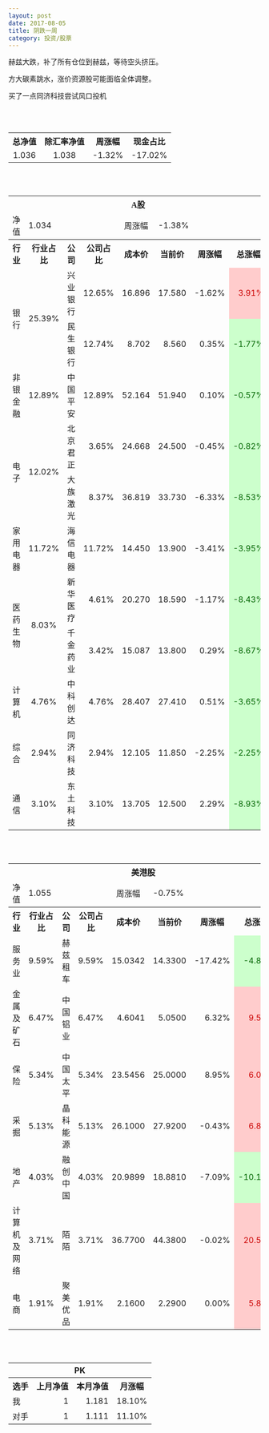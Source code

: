 ```yaml
---
layout: post
date: 2017-08-05
title: 阴跌一周
category: 投资/股票
---
```


赫兹大跌，补了所有仓位到赫兹，等待空头挤压。

方大碳素跳水，涨价资源股可能面临全体调整。

买了一点同济科技尝试风口投机

<br/>
<br/>


<table cellspacing="0" border="0">
	<tr>
		<th height="17" align="center"><font face="Noto Sans CJK SC Regular">总净值</font></th>
		<th align="center"><font face="Noto Sans CJK SC Regular">除汇率净值</font></th>
		<th align="center"><font face="Noto Sans CJK SC Regular">周涨幅</font></th>
		<th align="center" valign="middle"><font face="Noto Sans CJK SC Regular">现金占比</font></th>
	</tr>
	<tr>
		<td height="17" align="center" sdval="1.036" sdnum="1033;0;0.000">1.036</td>
		<td align="center" sdval="1.038" sdnum="1033;0;0.000">1.038</td>
		<td align="center" sdval="-0.0132" sdnum="1033;0;0.00%">-1.32%</td>
		<td align="center" sdval="-0.1702" sdnum="1033;0;0.00%">-17.02%</td>
	</tr>
</table>
<br />
<br />
<table>
	<tr>
		<th colspan="8"  height="21" align="center" valign="middle"><font face="Noto Sans CJK SC Regular">A股</font></th>
		</tr>
	<tr>
		<td height="17" align="center"><font face="Noto Sans CJK SC Regular">净值</font></td>
		<td colspan="3"  align="left" valign="middle" sdval="1.034" sdnum="1033;">1.034</td>
		<td align="center"><font face="Noto Sans CJK SC Regular">周涨幅</font></td>
		<td colspan="3"  align="left" valign="middle" sdval="-0.0138" sdnum="1033;0;0.00%">-1.38%</td>
		</tr>
	<tr>
		<th height="21" align="center" valign="middle"><font face="Noto Sans CJK SC Regular">行业</font></th>
		<th align="center" valign="middle"><font face="Noto Sans CJK SC Regular">行业占比</font></th>
		<th align="center"><font face="Noto Sans CJK SC Regular">公司</font></th>
		<th align="center"><font face="Noto Sans CJK SC Regular">公司占比</font></th>
		<th align="center"><font face="Noto Sans CJK SC Regular">成本价</font></th>
		<th align="center"><font face="Noto Sans CJK SC Regular">当前价</font></th>
		<th align="center"><font face="Noto Sans CJK SC Regular">周涨幅</font></th>
		<th align="center"><font face="Noto Sans CJK SC Regular">总涨幅</font></th>
	</tr>
	<tr>
		<td rowspan="2"  height="34" align="center" valign="middle"><font face="Noto Sans CJK SC Regular">银行</font></td>
		<td rowspan="2"  align="center" valign="middle" sdval="0.2539" sdnum="1033;0;0.00%">25.39%</td>
		<td align="left"><font face="Noto Sans CJK SC Regular">兴业银行</font></td>
		<td align="right" sdval="0.1265" sdnum="1033;0;0.00%">12.65%</td>
		<td align="right" sdval="16.896" sdnum="1033;0;0.000">16.896</td>
		<td align="right" sdval="17.58" sdnum="1033;0;0.000">17.580</td>
		<td align="right" sdval="-0.0162" sdnum="1033;0;0.00%">-1.62%</td>
		<td align="right" bgcolor="#FFCCCC" sdval="0.0390829545454543" sdnum="1033;0;0.00%"><font color="#CC0000">3.91%</font></td>
	</tr>
	<tr>
		<td align="left"><font face="Noto Sans CJK SC Regular">民生银行</font></td>
		<td align="right" sdval="0.1274" sdnum="1033;0;0.00%">12.74%</td>
		<td align="right" sdval="8.702" sdnum="1033;0;0.000">8.702</td>
		<td align="right" sdval="8.56" sdnum="1033;0;0.000">8.560</td>
		<td align="right" sdval="0.0035" sdnum="1033;0;0.00%">0.35%</td>
		<td align="right" bgcolor="#CCFFCC" sdval="-0.017718087795909" sdnum="1033;0;0.00%"><font color="#006600">-1.77%</font></td>
	</tr>
	<tr>
		<td height="17" align="center" valign="middle"><font face="Noto Sans CJK SC Regular">非银金融</font></td>
		<td align="center" valign="middle" sdval="0.1289" sdnum="1033;0;0.00%">12.89%</td>
		<td align="left"><font face="Noto Sans CJK SC Regular">中国平安</font></td>
		<td align="right" sdval="0.1289" sdnum="1033;0;0.00%">12.89%</td>
		<td align="right" sdval="52.164" sdnum="1033;0;0.000">52.164</td>
		<td align="right" sdval="51.94" sdnum="1033;0;0.000">51.940</td>
		<td align="right" sdval="0.001" sdnum="1033;0;0.00%">0.10%</td>
		<td align="right" bgcolor="#CCFFCC" sdval="-0.00569414922168554" sdnum="1033;0;0.00%"><font color="#006600">-0.57%</font></td>
	</tr>
	<tr>
		<td rowspan="2"  height="34" align="center" valign="middle"><font face="Noto Sans CJK SC Regular">电子</font></td>
		<td rowspan="2"  align="center" valign="middle" sdval="0.1202" sdnum="1033;0;0.00%">12.02%</td>
		<td align="left"><font face="Noto Sans CJK SC Regular">北京君正</font></td>
		<td align="right" sdval="0.0365" sdnum="1033;0;0.00%">3.65%</td>
		<td align="right" sdval="24.668" sdnum="1033;0;0.000">24.668</td>
		<td align="right" sdval="24.5" sdnum="1033;0;0.000">24.500</td>
		<td align="right" sdval="-0.0045" sdnum="1033;0;0.00%">-0.45%</td>
		<td align="right" bgcolor="#CCFFCC" sdval="-0.00821044267877413" sdnum="1033;0;0.00%"><font color="#006600">-0.82%</font></td>
	</tr>
	<tr>
		<td align="left"><font face="Noto Sans CJK SC Regular">大族激光</font></td>
		<td align="right" sdval="0.0837" sdnum="1033;0;0.00%">8.37%</td>
		<td align="right" sdval="36.819" sdnum="1033;0;0.000">36.819</td>
		<td align="right" sdval="33.73" sdnum="1033;0;0.000">33.730</td>
		<td align="right" sdval="-0.0633" sdnum="1033;0;0.00%">-6.33%</td>
		<td align="right" bgcolor="#CCFFCC" sdval="-0.08529690105652" sdnum="1033;0;0.00%"><font color="#006600">-8.53%</font></td>
	</tr>
	<tr>
		<td height="17" align="center" valign="middle"><font face="Noto Sans CJK SC Regular">家用电器</font></td>
		<td align="center" valign="middle" sdval="0.1172" sdnum="1033;0;0.00%">11.72%</td>
		<td align="left"><font face="Noto Sans CJK SC Regular">海信电器</font></td>
		<td align="right" sdval="0.1172" sdnum="1033;0;0.00%">11.72%</td>
		<td align="right" sdval="14.45" sdnum="1033;0;0.000">14.450</td>
		<td align="right" sdval="13.9" sdnum="1033;0;0.000">13.900</td>
		<td align="right" sdval="-0.0341" sdnum="1033;0;0.00%">-3.41%</td>
		<td align="right" bgcolor="#CCFFCC" sdval="-0.0394622837370242" sdnum="1033;0;0.00%"><font color="#006600">-3.95%</font></td>
	</tr>
	<tr>
		<td rowspan="2"  height="34" align="center" valign="middle"><font face="Noto Sans CJK SC Regular">医药生物</font></td>
		<td rowspan="2"  align="center" valign="middle" sdval="0.0803" sdnum="1033;0;0.00%">8.03%</td>
		<td align="left"><font face="Noto Sans CJK SC Regular">新华医疗</font></td>
		<td align="right" sdval="0.0461" sdnum="1033;0;0.00%">4.61%</td>
		<td align="right" sdval="20.27" sdnum="1033;0;0.000">20.270</td>
		<td align="right" sdval="18.59" sdnum="1033;0;0.000">18.590</td>
		<td align="right" sdval="-0.0117" sdnum="1033;0;0.00%">-1.17%</td>
		<td align="right" bgcolor="#CCFFCC" sdval="-0.0842811050814012" sdnum="1033;0;0.00%"><font color="#006600">-8.43%</font></td>
	</tr>
	<tr>
		<td align="left"><font face="Noto Sans CJK SC Regular">千金药业</font></td>
		<td align="right" sdval="0.0342" sdnum="1033;0;0.00%">3.42%</td>
		<td align="right" sdval="15.087" sdnum="1033;0;0.000">15.087</td>
		<td align="right" sdval="13.8" sdnum="1033;0;0.000">13.800</td>
		<td align="right" sdval="0.0029" sdnum="1033;0;0.00%">0.29%</td>
		<td align="right" bgcolor="#CCFFCC" sdval="-0.086705229667926" sdnum="1033;0;0.00%"><font color="#006600">-8.67%</font></td>
	</tr>
	<tr>
		<td height="17" align="center" valign="middle"><font face="Noto Sans CJK SC Regular">计算机</font></td>
		<td align="center" valign="middle" sdval="0.0476" sdnum="1033;0;0.00%">4.76%</td>
		<td align="left"><font face="Noto Sans CJK SC Regular">中科创达</font></td>
		<td align="right" sdval="0.0476" sdnum="1033;0;0.00%">4.76%</td>
		<td align="right" sdval="28.407" sdnum="1033;0;0.000">28.407</td>
		<td align="right" sdval="27.41" sdnum="1033;0;0.000">27.410</td>
		<td align="right" sdval="0.0051" sdnum="1033;0;0.00%">0.51%</td>
		<td align="right" bgcolor="#CCFFCC" sdval="-0.036496983137959" sdnum="1033;0;0.00%"><font color="#006600">-3.65%</font></td>
	</tr>
	<tr>
		<td height="17" align="center" valign="middle"><font face="Noto Sans CJK SC Regular">综合</font></td>
		<td align="center" valign="middle" sdval="0.0294" sdnum="1033;0;0.00%">2.94%</td>
		<td align="left"><font face="Noto Sans CJK SC Regular">同济科技</font></td>
		<td align="right" sdval="0.0294" sdnum="1033;0;0.00%">2.94%</td>
		<td align="right" sdval="12.105" sdnum="1033;0;0.000">12.105</td>
		<td align="right" sdval="11.85" sdnum="1033;0;0.000">11.850</td>
		<td align="right" sdval="-0.0225" sdnum="1033;0;0.00%">-2.25%</td>
		<td align="right" bgcolor="#CCFFCC" sdval="-0.0224656753407684" sdnum="1033;0;0.00%"><font color="#006600">-2.25%</font></td>
	</tr>
	<tr>
		<td height="17" align="center"><font face="Noto Sans CJK SC Regular">通信</font></td>
		<td align="center" sdval="0.031" sdnum="1033;0;0.00%">3.10%</td>
		<td align="left"><font face="Noto Sans CJK SC Regular">东土科技</font></td>
		<td align="right" sdval="0.031" sdnum="1033;0;0.00%">3.10%</td>
		<td align="right" sdval="13.705" sdnum="1033;0;0.000">13.705</td>
		<td align="right" sdval="12.5" sdnum="1033;0;0.000">12.500</td>
		<td align="right" sdval="0.0229" sdnum="1033;0;0.00%">2.29%</td>
		<td align="right" bgcolor="#CCFFCC" sdval="-0.089324115286392" sdnum="1033;0;0.00%"><font color="#006600">-8.93%</font></td>
	</tr>
</table>
<br />
<br />
<table>
	<tr>
		<th colspan="8"  height="17" align="center" valign="middle"><font face="Noto Sans CJK SC Regular">美港股</font></th>
		</tr>
	<tr>
		<td height="17" align="center"><font face="Noto Sans CJK SC Regular">净值</font></td>
		<td colspan="3"  align="left" valign="middle" sdval="1.055" sdnum="1033;">1.055</td>
		<td align="center"><font face="Noto Sans CJK SC Regular">周涨幅</font></td>
		<td colspan="3"  align="left" valign="middle" sdval="-0.0075" sdnum="1033;0;0.00%">-0.75%</td>
		</tr>
	<tr>
		<th height="21" align="center" valign="middle"><font face="Noto Sans CJK SC Regular">行业</font></th>
		<th align="center" valign="middle"><font face="Noto Sans CJK SC Regular">行业占比</font></th>
		<th align="center"><font face="Noto Sans CJK SC Regular">公司</font></th>
		<th align="center"><font face="Noto Sans CJK SC Regular">公司占比</font></th>
		<th align="center"><font face="Noto Sans CJK SC Regular">成本价</font></th>
		<th align="center"><font face="Noto Sans CJK SC Regular">当前价</font></th>
		<th align="center"><font face="Noto Sans CJK SC Regular">周涨幅</font></th>
		<th align="center"><font face="Noto Sans CJK SC Regular">总涨幅</font></th>
	</tr>
	<tr>
		<td height="17" align="center"><font face="Noto Sans CJK SC Regular">服务业</font></td>
		<td align="center" sdval="0.0959" sdnum="1033;0;0.00%">9.59%</td>
		<td align="center" sdnum="1033;0;0.00%"><font face="Noto Sans CJK SC Regular">赫兹租车</font></td>
		<td align="right" sdval="0.0959" sdnum="1033;0;0.00%">9.59%</td>
		<td align="right" sdval="15.0342" sdnum="1033;0;0.0000">15.0342</td>
		<td align="right" sdval="14.33" sdnum="1033;0;0.0000">14.3300</td>
		<td align="right" sdval="-0.1742" sdnum="1033;0;0.00%">-17.42%</td>
		<td align="right" bgcolor="#CCFFCC" sdval="-0.0482398717590561" sdnum="1033;0;0.00%"><font color="#006600">-4.82%</font></td>
	</tr>
	<tr>
		<td height="17" align="center"><font face="Noto Sans CJK SC Regular">金属及矿石</font></td>
		<td align="center" sdval="0.0647" sdnum="1033;0;0.00%">6.47%</td>
		<td align="center" sdnum="1033;0;0.00%"><font face="Noto Sans CJK SC Regular">中国铝业</font></td>
		<td align="right" sdval="0.0647" sdnum="1033;0;0.00%">6.47%</td>
		<td align="right" sdval="4.6041" sdnum="1033;0;0.0000">4.6041</td>
		<td align="right" sdval="5.05" sdnum="1033;0;0.0000">5.0500</td>
		<td align="right" sdval="0.0632" sdnum="1033;0;0.00%">6.32%</td>
		<td align="right" bgcolor="#FFCCCC" sdval="0.0954484611541886" sdnum="1033;0;0.00%"><font color="#CC0000">9.54%</font></td>
	</tr>
	<tr>
		<td height="17" align="center"><font face="Noto Sans CJK SC Regular">保险</font></td>
		<td align="center" sdval="0.0534" sdnum="1033;0;0.00%">5.34%</td>
		<td align="center" sdnum="1033;0;0.00%"><font face="Noto Sans CJK SC Regular">中国太平</font></td>
		<td align="right" sdval="0.0534" sdnum="1033;0;0.00%">5.34%</td>
		<td align="right" sdval="23.5456" sdnum="1033;0;0.0000">23.5456</td>
		<td align="right" sdval="25" sdnum="1033;0;0.0000">25.0000</td>
		<td align="right" sdval="0.0895" sdnum="1033;0;0.00%">8.95%</td>
		<td align="right" bgcolor="#FFCCCC" sdval="0.0603695025822233" sdnum="1033;0;0.00%"><font color="#CC0000">6.04%</font></td>
	</tr>
	<tr>
		<td height="17" align="center"><font face="Noto Sans CJK SC Regular">采掘</font></td>
		<td align="center" sdval="0.0513" sdnum="1033;0;0.00%">5.13%</td>
		<td align="center" sdnum="1033;0;0.00%"><font face="Noto Sans CJK SC Regular">晶科能源</font></td>
		<td align="right" sdval="0.0513" sdnum="1033;0;0.00%">5.13%</td>
		<td align="right" sdval="26.1" sdnum="1033;0;0.0000">26.1000</td>
		<td align="right" sdval="27.92" sdnum="1033;0;0.0000">27.9200</td>
		<td align="right" sdval="-0.0043" sdnum="1033;0;0.00%">-0.43%</td>
		<td align="right" bgcolor="#FFCCCC" sdval="0.0683318007662834" sdnum="1033;0;0.00%"><font color="#CC0000">6.83%</font></td>
	</tr>
	<tr>
		<td height="17" align="center"><font face="Noto Sans CJK SC Regular">地产</font></td>
		<td align="center" sdval="0.0403" sdnum="1033;0;0.00%">4.03%</td>
		<td align="center" sdnum="1033;0;0.00%"><font face="Noto Sans CJK SC Regular">融创中国</font></td>
		<td align="right" sdval="0.0403" sdnum="1033;0;0.00%">4.03%</td>
		<td align="right" sdval="20.9899" sdnum="1033;0;0.0000">20.9899</td>
		<td align="right" sdval="18.881" sdnum="1033;0;0.0000">18.8810</td>
		<td align="right" sdval="-0.0709" sdnum="1033;0;0.00%">-7.09%</td>
		<td align="right" bgcolor="#CCFFCC" sdval="-0.101872131834835" sdnum="1033;0;0.00%"><font color="#006600">-10.19%</font></td>
	</tr>
	<tr>
		<td height="17" align="center"><font face="Noto Sans CJK SC Regular">计算机及网络</font></td>
		<td align="center" sdval="0.0371" sdnum="1033;0;0.00%">3.71%</td>
		<td align="center" sdnum="1033;0;0.00%"><font face="Noto Sans CJK SC Regular">陌陌</font></td>
		<td align="right" sdval="0.0371" sdnum="1033;0;0.00%">3.71%</td>
		<td align="right" sdval="36.77" sdnum="1033;0;0.0000">36.7700</td>
		<td align="right" sdval="44.38" sdnum="1033;0;0.0000">44.3800</td>
		<td align="right" sdval="-0.0002" sdnum="1033;0;0.00%">-0.02%</td>
		<td align="right" bgcolor="#FFCCCC" sdval="0.205562197443568" sdnum="1033;0;0.00%"><font color="#CC0000">20.56%</font></td>
	</tr>
	<tr>
		<td height="17" align="center"><font face="Noto Sans CJK SC Regular">电商</font></td>
		<td align="center" sdval="0.0191" sdnum="1033;0;0.00%">1.91%</td>
		<td align="center" sdnum="1033;0;0.00%"><font face="Noto Sans CJK SC Regular">聚美优品</font></td>
		<td align="right" sdval="0.0191" sdnum="1033;0;0.00%">1.91%</td>
		<td align="right" sdval="2.16" sdnum="1033;0;0.0000">2.1600</td>
		<td align="right" sdval="2.29" sdnum="1033;0;0.0000">2.2900</td>
		<td align="right" sdval="0" sdnum="1033;0;0.00%">0.00%</td>
		<td align="right" bgcolor="#FFCCCC" sdval="0.0587851851851851" sdnum="1033;0;0.00%"><font color="#CC0000">5.88%</font></td>
	</tr>
</table>
<br />
<br />
<table>
	<tr>
		<th colspan="4"  height="17" align="center" valign="middle">PK</th>
	</tr>
	<tr>
		<th height="21" align="center"><font face="Noto Sans CJK SC Regular">选手</font></th>
		<th align="center"><font face="Noto Sans CJK SC Regular">上月净值</font></th>
		<th align="center"><font face="Noto Sans CJK SC Regular">本月净值</font></th>
		<th align="center"><font face="Noto Sans CJK SC Regular">月涨幅</font></th>
	</tr>
	<tr>
		<td height="17" align="left"><font face="Noto Sans CJK SC Regular">我</font></td>
		<td align="right" sdval="1" sdnum="1033;">1</td>
		<td align="right" sdval="1.181" sdnum="1033;">1.181</td>
		<td align="right" sdval="0.181" sdnum="1033;0;0.00%">18.10%</td>
	</tr>
	<tr>
		<td height="17" align="left"><font face="Noto Sans CJK SC Regular">对手</font></td>
		<td align="right" sdval="1" sdnum="1033;">1</td>
		<td align="right" sdval="1.111" sdnum="1033;">1.111</td>
		<td align="right" sdval="0.111" sdnum="1033;0;0.00%">11.10%</td>
	</tr>
</table>
